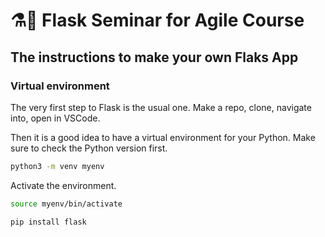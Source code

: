 # ⚗️🧪 Flask Seminar for Agile Course

## The instructions to make your own Flaks App

### Virtual environment

The very first step to Flask is the usual one.
Make a repo, clone, navigate into, open in VSCode.

Then it is a good idea to have a virtual environment for your Python. Make sure to check the Python version first.

```bash
python3 -m venv myenv
```

Activate the environment.

```bash
source myenv/bin/activate
```

```bash
pip install flask
```


